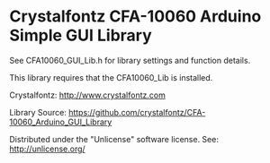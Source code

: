 # Crystalfontz CFA-10060 Arduino Simple GUI Library

See CFA10060_GUI_Lib.h for library settings and function details.

This library requires that the CFA10060_Lib is installed.

Crystalfontz: http://www.crystalfontz.com

Library Source: https://github.com/crystalfontz/CFA-10060_Arduino_GUI_Library

Distributed under the "Unlicense" software license.
See: http://unlicense.org/